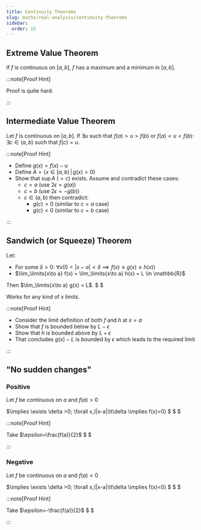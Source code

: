 ```yaml
---
title: Continuity Theorems
slug: maths/real-analysis/continuity-theorems
sidebar:
  order: 15
---
```


## Extreme Value Theorem

If $f$ is continuous on $[a,b]$, $f$ has a maximum and a minimum in $[a,b]$.

:::note[Proof Hint]

Proof is quite hard.

:::

## Intermediate Value Theorem

Let $f$ is continuous on $[a,b]$. If $\exists u$ such that $f(a)>u>f(b)$ or
$f(a)<u<f(b)$: $\exists c \in (a,b)$ such that $f(c)=u$.

:::note[Proof Hint]

- Define $g(x)=f(x)-u$
- Define $A=\{ x \in [a,b) \,|\,g(x)\gt 0 \}$
- Show that $\sup A$ ($=c$) exists. Assume and contradict these cases:
  - $c=a$ (use $2\epsilon = g(a)$)
  - $c=b$ (use $2\epsilon = -g(b)$)
  - $c\in(a,b)$ then contradict:
    - $g(c) \gt 0$ (similar to $c=a$ case)
    - $g(c) \lt 0$ (similar to $c=b$ case)

:::

## Sandwich (or Squeeze) Theorem

Let:

- For some $\delta>0$:
  $\forall x (0<|x-a|<\delta \implies f(x)\le g(x) \le h(x) )$
- $\lim_\limits{x\to a} f(x) = \lim_\limits{x\to a} h(x) = L \in \mathbb{R}$

Then $\lim_\limits{x\to a} g(x) = L$. $ $

Works for any kind of x limits.

:::note[Proof Hint]

- Consider the limit definition of both $f$ and $h$ at $x=a$
- Show that $f$ is bounded below by $L-\epsilon$
- Show that $h$ is bounded above by $L+\epsilon$
- That concludes $g(x)-L$ is bounded by $\epsilon$ which leads to the required
  limit

:::

## "No sudden changes"

### Positive

Let $f$ be continuous on $a$ and $f(a)>0$

$\implies \exists \delta >0; \forall x\,(|x-a|\lt\delta \implies f(x)>0) $ $ $

:::note[Proof Hint]

Take $\epsilon=\frac{f(a)}{2}$ $ $

:::

### Negative

Let $f$ be continuous on $a$ and $f(a)<0$

$\implies \exists \delta >0; \forall x\,(|x-a|\lt\delta \implies f(x)<0) $ $ $

:::note[Proof Hint]

Take $\epsilon=-\frac{f(a)}{2}$ $ $

:::

